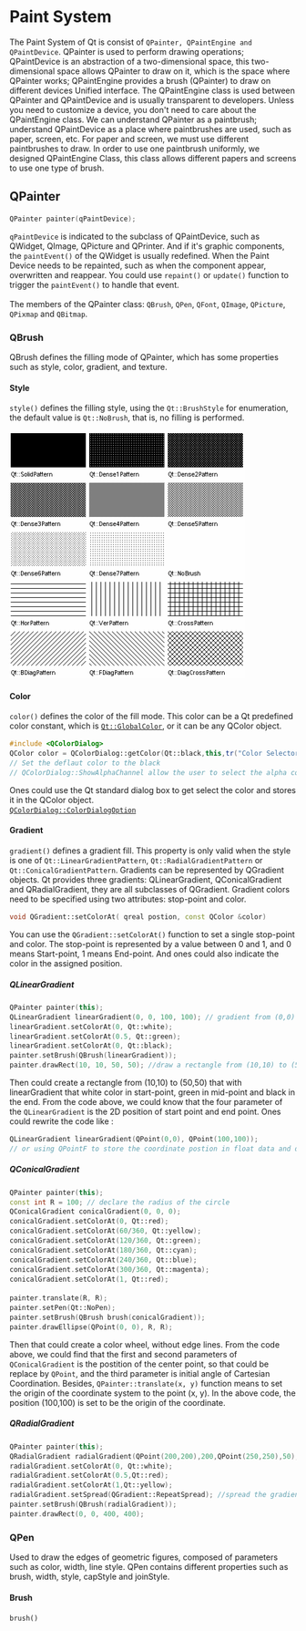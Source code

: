 # Paint System
The Paint System of Qt is consist of `QPainter, QPaintEngine and QPaintDevice`. QPainter is used to perform drawing operations; QPaintDevice is an abstraction of a two-dimensional space, this two-dimensional space allows QPainter to draw on it, which is the space where QPainter works; QPaintEngine provides a brush (QPainter) to draw on different devices Unified interface. The QPaintEngine class is used between QPainter and QPaintDevice and is usually transparent to developers. Unless you need to customize a device, you don't need to care about the QPaintEngine class. We can understand QPainter as a paintbrush; understand QPaintDevice as a place where paintbrushes are used, such as paper, screen, etc. For paper and screen, we must use different paintbrushes to draw. In order to use one paintbrush uniformly, we designed QPaintEngine Class, this class allows different papers and screens to use one type of brush.


## QPainter
```cpp
QPainter painter(qPaintDevice);
```
`qPaintDevice` is indicated to the subclass of QPaintDevice, such as QWidget, QImage, QPicture and QPrinter. And if it's graphic components, the `paintEvent()` of the QWidget is usually redefined. When the Paint Device needs to be repainted, such as when the component appear, overwritten and reappear. You could use `repaint()` or `update()` function to trigger the `paintEvent()` to handle that event.<br>
<br>
The members of the QPainter class: `QBrush`, `QPen`, `QFont`, `QImage`, `QPicture`, `QPixmap` and `QBitmap`.
### QBrush
QBrush defines the filling mode of QPainter, which has some properties such as style, color, gradient, and texture.
#### Style
`style()` defines the filling style, using the `Qt::BrushStyle` for enumeration, the default value is `Qt::NoBrush`, that is, no filling is performed.<br><br>
![image](https://raw.githubusercontent.com/KoKoLates/QT_learning/main/note/images/QBrushStyle.png)
#### Color
`color()` defines the color of the fill mode. This color can be a Qt predefined color constant, which is [`Qt::GlobalColor`](https://doc.qt.io/qt-5/qt.html#GlobalColor-enum), or it can be any QColor object.
```cpp
#include <QColorDialog>
QColor color = QColorDialog::getColor(Qt::black,this,tr("Color Selector"),QColorDialog::ShowAlphaChannel);
// Set the deflaut color to the black
// QColorDialog::ShowAlphaChannel allow the user to select the alpha component of a color.
```
Ones could use the Qt standard dialog box to get select the color and stores it in the QColor object.<br>
[`QColorDialog::ColorDialogOption`](https://doc.qt.io/qt-5/qcolordialog.html#ColorDialogOption-enum)
#### Gradient
`gradient()` defines a gradient fill. This property is only valid when the style is one of `Qt::LinearGradientPattern`, `Qt::RadialGradientPattern` or `Qt::ConicalGradientPattern`. Gradients can be represented by QGradient objects. Qt provides three gradients: QLinearGradient, QConicalGradient and QRadialGradient, they are all subclasses of QGradient. Gradient colors need to be specified using two attributes: stop-point and color. 
```cpp
void QGradient::setColorAt( qreal postion, const QColor &color)
```
You can use the `QGradient::setColorAt()` function to set a single stop-point and color. The stop-point is represented by a value between 0 and 1, and 0 means Start-point, 1 means End-point. And ones could also indicate the color in the assigned position.<br>
##### QLinearGradient 
```cpp
QPainter painter(this);
QLinearGradient linearGradient(0, 0, 100, 100); // gradient from (0,0) to (100,100)
linearGradient.setColorAt(0, Qt::white);
linearGradient.setColorAt(0.5, Qt::green);
linearGradient.setColorAt(0, Qt::black);
painter.setBrush(QBrush(linearGradient));
painter.drawRect(10, 10, 50, 50); //draw a rectangle from (10,10) to (50,50) with linearGradient
```
Then could create a rectangle from (10,10) to (50,50) that with linearGradient that white color in start-point, green in mid-point and black in the end. From the code above, we could know that the four parameter of the `QLinearGradient` is the 2D position of start point and end point. Ones could rewrite the code like :
```cpp
QLinearGradient linearGradient(QPoint(0,0), QPoint(100,100));
// or using QPointF to store the coordinate postion in float data and display the gradient more accurately
```
##### QConicalGradient
```cpp
QPainter painter(this);
const int R = 100; // declare the radius of the circle
QConicalGradient conicalGradient(0, 0, 0);
conicalGradient.setColorAt(0, Qt::red);
conicalGradient.setColorAt(60/360, Qt::yellow);
conicalGradient.setColorAt(120/360, Qt::green);
conicalGradient.setColorAt(180/360, Qt::cyan);
conicalGradient.setColorAt(240/360, Qt::blue);
conicalGradient.setColorAt(300/360, Qt::magenta);
conicalGradient.setColorAt(1, Qt::red);

painter.translate(R, R);
painter.setPen(Qt::NoPen);
painter.setBrush(QBrush brush(conicalGradient));
painter.drawEllipse(QPoint(0, 0), R, R);
```
Then that could create a color wheel, without edge lines. From the code above, we could find that the first and second parameters of `QConicalGradient` is the postition of the center point, so that could be replace by `QPoint`, and the third parameter is initial angle of Cartesian Coordination. Besides, `QPainter::translate(x, y)` function means to set the origin of the coordinate system to the point (x, y). In the above code, the position (100,100) is set to be the origin of the coordinate.
##### QRadialGradient
```cpp
QPainter painter(this);
QRadialGradient radialGradient(QPoint(200,200),200,QPoint(250,250),50);
radialGradient.setColorAt(0, Qt::white);
radialGradient.setColorAt(0.5,Qt::red);
radialGradient.setColorAt(1,Qt::yellow);
radialGradient.setSpread(QGradient::RepeatSpread); //spread the gradient in repeat mode
painter.setBrush(QBrush(radialGradient));
painter.drawRect(0, 0, 400, 400);
```

### QPen
Used to draw the edges of geometric figures, composed of parameters such as color, width, line style. QPen contains different properties such as brush, width, style, capStyle and joinStyle.
#### Brush
`brush()` 
